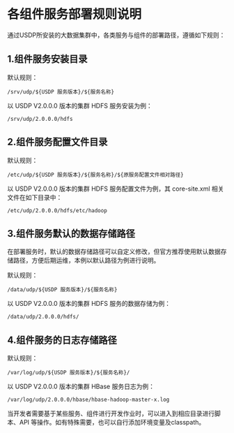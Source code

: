# 各组件服务部署规则说明

通过USDP所安装的大数据集群中，各类服务与组件的部署路径，遵循如下规则：

## 1.组件服务安装目录

默认规则：

~~~shell
/srv/udp/${USDP 服务版本}/${服务名称}
~~~

以 USDP V2.0.0.0 版本的集群 HDFS 服务安装为例：

~~~shell
/srv/udp/2.0.0.0/hdfs
~~~

## 2.组件服务配置文件目录

默认规则：

~~~shell
/etc/udp/${USDP 服务版本}/${服务名称}/${原服务配置文件相对路径}
~~~

以 USDP V2.0.0.0 版本的集群 HDFS 服务配置文件为例，其 core-site.xml 相关文件在如下目录中：

~~~shell
/etc/udp/2.0.0.0/hdfs/etc/hadoop
~~~

## 3.组件服务默认的数据存储路径

在部署服务时，默认的数据存储路径可以自定义修改，但官方推荐使用默认数据存储路径，方便后期运维，本例以默认路径为例进行说明。

默认规则：

~~~shell
/data/udp/${USDP 服务版本}/${服务名称}
~~~

以 USDP V2.0.0.0 版本的集群 HDFS 服务的数据存储为例：

~~~shell
/data/udp/2.0.0.0/hdfs/
~~~

## 4.组件服务的日志存储路径

默认规则：
~~~shell
/var/log/udp/${USDP 服务版本}/${服务名称}/
~~~

以 USDP V2.0.0.0 版本的集群 HBase 服务日志为例：

~~~shell
/var/log/udp/2.0.0.0/hbase/hbase-hadoop-master-x.log
~~~

当开发者需要基于某些服务、组件进行开发作业时，可以进入到相应目录进行脚本、API 等操作。如有特殊需要，也可以自行添加环境变量及classpath。
